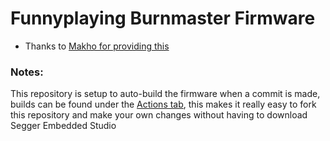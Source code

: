 # Funnyplaying Burnmaster Firmware

- Thanks to [Makho for providing this](https://youtu.be/v29IgckBxb8)



### Notes:

This repository is setup to auto-build the firmware when a commit is made, builds can be found under the [Actions tab](https://github.com/HDR/Burnmaster-Firmware-/actions), this makes it really easy to fork this repository and make your own changes without having to download Segger Embedded Studio
